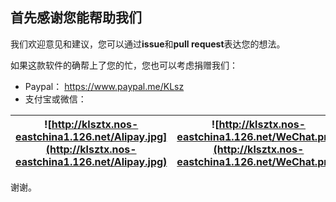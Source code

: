 ## 首先感谢您能帮助我们
我们欢迎意见和建议，您可以通过**issue**和**pull request**表达您的想法。  

如果这款软件的确帮上了您的忙，您也可以考虑捐赠我们：  
* Paypal： https://www.paypal.me/KLsz
* 支付宝或微信：

![http://klsztx.nos-eastchina1.126.net/Alipay.jpg](http://klsztx.nos-eastchina1.126.net/Alipay.jpg) | ![http://klsztx.nos-eastchina1.126.net/WeChat.png](http://klsztx.nos-eastchina1.126.net/WeChat.png)
:--: | :--:

谢谢。  
